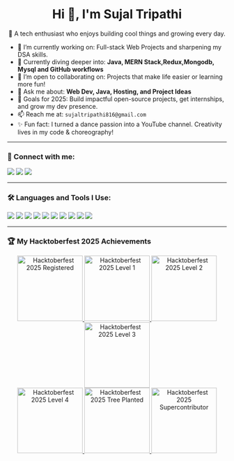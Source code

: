 <h1 align="center">Hi 👋, I'm Sujal Tripathi</h1>



<p align="center">🚀 A tech enthusiast who enjoys building cool things and growing every day.</p>

- 🔭 I’m currently working on: Full-stack Web Projects and sharpening my DSA skills.
- 🌱 Currently diving deeper into: **Java, MERN Stack,Redux,Mongodb, Mysql and GitHub workflows**
- 👯 I’m open to collaborating on: Projects that make life easier or learning more fun!
- 💬 Ask me about: **Web Dev, Java, Hosting, and Project Ideas**
- 🎯 Goals for 2025: Build impactful open-source projects, get internships, and grow my dev presence.
- 📫 Reach me at: `sujaltripathi816@gmail.com`
- ✨ Fun fact: I turned a dance passion into a YouTube channel. Creativity lives in my code & choreography!

---

### 🔗 Connect with me:
<p align="left">
  <a href="https://www.instagram.com/official_sujaltripathi" target="_blank"><img src="https://img.shields.io/badge/Instagram-%23E4405F.svg?&style=flat&logo=instagram&logoColor=white" /></a>
  <a href="https://www.youtube.com/@sujaldancechannel" target="_blank"><img src="https://img.shields.io/badge/YouTube-%23FF0000.svg?&style=flat&logo=youtube&logoColor=white" /></a>
  <a href="https://www.linkedin.com" target="_blank"><img src="https://img.shields.io/badge/LinkedIn-%230077B5.svg?&style=flat&logo=linkedin&logoColor=white" /></a>
</p>

---

### 🛠️ Languages and Tools I Use:
<p>
  <img src="https://img.shields.io/badge/Java-007396.svg?style=flat&logo=java&logoColor=white"/>
  <img src="https://img.shields.io/badge/HTML5-E34F26?style=flat&logo=html5&logoColor=white"/>
  <img src="https://img.shields.io/badge/CSS3-1572B6?style=flat&logo=css3&logoColor=white"/>
  <img src="https://img.shields.io/badge/JavaScript-F7DF1E?style=flat&logo=javascript&logoColor=black"/>
  <img src="https://img.shields.io/badge/Node.js-339933?style=flat&logo=nodedotjs&logoColor=white"/>
  <img src="https://img.shields.io/badge/Express.js-000000?style=flat&logo=express&logoColor=white"/>
  <img src="https://img.shields.io/badge/MongoDB-47A248?style=flat&logo=mongodb&logoColor=white"/>
  <img src="https://img.shields.io/badge/Redux-764ABC?style=flat&logo=redux&logoColor=white"/>
  <img src="https://img.shields.io/badge/MongoDB-47A248?style=flat&logo=mongodb&logoColor=white"/>
  <img src="https://img.shields.io/badge/MySQL-005C84?style=flat&logo=mysql&logoColor=white"/>

</p>

---

### 🏆 My Hacktoberfest 2025 Achievements
<p align="center">
  <a href="https://www.holopin.io/@sujaltripathi">
    <img src="https://assets.holopin.io/hf2025levels/lvl0-human.webp" alt="Hacktoberfest 2025 Registered" width="150">
  </a>
  <a href="https://www.holopin.io/@sujaltripathi">
    <img src="https://assets.holopin.io/hf2025levels/lvl1-human.webp" alt="Hacktoberfest 2025 Level 1" width="150">
  </a>
  <a href="https://www.holopin.io/@sujaltripathi">
    <img src="https://assets.holopin.io/hf2025levels/lvl2-human.webp" alt="Hacktoberfest 2025 Level 2" width="150">
  </a>
  <a href="https://www.holopin.io/@sujaltripathi">
    <img src="https://assets.holopin.io/hf2025levels/lvl3-human.webp" alt="Hacktoberfest 2025 Level 3" width="150">
  </a>
  <br>
  <a href="https://www.holopin.io/@sujaltripathi">
    <img src="https://assets.holopin.io/hf2025levels/lvl4-human.webp" alt="Hacktoberfest 2025 Level 4" width="150">
  </a>
  <a href="https://www.holopin.io/@sujaltripathi">
     <img src="https://github.com/user-attachments/assets/9b1b6db9-2cda-4b9f-8400-e1186b78d7ce" alt="Hacktoberfest 2025 Tree Planted" width="150"/>
 
  </a>
  <a href="https://www.holopin.io/@sujaltripathi">
    <img src="https://github.com/user-attachments/assets/e120ff72-5a1e-472a-bf4f-a332bd638d03" alt="Hacktoberfest 2025 Supercontributor" width="150"/>

  </a>
</p>


